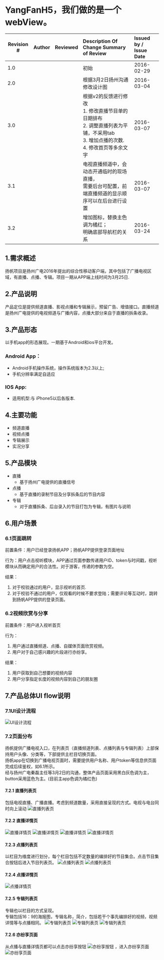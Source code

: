 # YangFanH5，我们做的是一个webView。

| Revision #        | Author  | Reviewed | Description Of Change Summary of Review | Issued by / Issue Date |
| ----------------- |:-------:|:--------:|:----------------------------------------|:-----------------------|
| 1.0 | &ensp; | &ensp; | 初始 | 2016-02-29 |
| 2.0 | &ensp; | &ensp; | 根据3月2日扬州沟通修改设计图 | 2016-03-04 |
| 3.0 | &ensp; | &ensp; | 根据v2的反馈进行修改<br>1. 修改直播节目单的日期排布<br>2. 调整直播列表为平铺，不采用tab<br>3. 增加点播的次数.<br>4. 修改首页等多余文字 | 2016-03-07 |
| 3.1 | &ensp; | &ensp; | 电视直播频道中，会动态开通临时的现场直播，<br>需要后台可配置，前端直播频道的显示顺序可以在后台进行设置 | 2016-03-07 |
| 3.2 | &ensp; | &ensp; | 增加图标，替换主色调为橘红；<br>明确底部导航栏的关系 | 2016-03-24 |

## 1.需求概述
扬帆项目是扬州广电2016年提出的综合性移动客户端，其中包括了广播电视区域，有直播、点播、专辑。项目一期从APP端上线时间为3月25日.

## 2.产品说明
产品定位是提供频道直播、影视点播和专辑展示，预留广告、增值接口。直播频道是扬州广电提供的电视频道与广播内容，点播大部分来自于直播的拆条收录。 

## 3.产品形态
以手机app的形态展现。一期基于Android和ios平台开发。

###  Android App：
* Android手机操作系统，操作系统版本为2.3以上;
* 手机分辨率满足自适应

### IOS App:
* 适用机型:与 iPhone5以后各版本.

## 4.主要功能
* 频道直播
* 视频点播
* 专辑展示
* 实况分享

## 5.产品模块
* 直播
    * 基于扬州广电提供的直播信号 
* 点播
	* 基于直播的录制节目及分享拆条后的节目内容 
* 专辑
    * 对于直播拆条、后台录入的节目打包为专辑，有图片与说明

## 6.用户场景

### 6.1页面跳转

前置条件：用户已经登录扬帆APP；扬帆APP提供登录页面地址

行为：用户点击视听模块，APP通过页面参数传递用户ID、token与时间戳，视听模块从而确定用户的合法性。对于游客，传递的参数为空。

结果：
1. 对于校验通过的用户，显示视听的首页.
2. 对于校验不通过的用户，仅观看的时候不要求登陆；需要评论等互动时，跳转到扬帆APP提供的登录页面。

### 6.2视频欣赏与分享

前置条件：用户进入视听首页 

行为： 
1. 用户通过直播频道、点播、自媒体页面欣赏视频。
2. 用户对于自己感兴趣的片段进行亦纷享。

结果：
1. 用户获取到自己想要的视频内容
2. 用户分享指定长度的视频内容到自己的朋友圈

## 7.产品总体UI flow说明

### 7.1UI设计流程

![UI设计流程][ui]

### 7.2页面分布

扬帆提供广播电视入口，在列表页（直播频道列表、点播列表与专辑列表）上部保持用户头像、分类等，下部提供主栏目切换页面。  
扬帆app在切换到广播电视页面时，需要提供用户名称、用户token等信息供页面完成后续鉴权，如6.1所示。  
经与扬州广电秦磊主任等3月2日的沟通，整体产品页面采用黑白灰色调为主，button采用蓝色为主。(目前主app色调为橘红色)  

#### 7.2.1 直播列表页

包括电视直播、广播直播。考虑到频道数量，采用直接呈现的方式。电视与电台同时向上滚动
![直播列表页][live]

#### 7.2.2 直播详情页

![直播详情页][liveDetails]
![直播详情页][liveDetails2]
![直播详情页][liveDetails3]
![直播详情页][liveDetails4]

#### 7.2.3 点播列表页

以栏目为维度进行划分，每个栏目包括不定数量的编排好的节目集合。点击节目集合按钮后进入节目列表页。
![点播列表页](public/images/markdown/7.png "图 点播列表页")
![点播列表页](public/images/markdown/8.png "图 节目集合中节目列表")

#### 7.2.4 点播详情页

![点播详情页](public/images/markdown/9.png "图 点播详情")

#### 7.2.5 专辑列表页

专辑也以栏目的方式呈现。  
专辑包括16：9的海报图，专辑名称，简介，包括若干个事先编排好的视频，视频详情等与点播相同。
![专辑列表页](public/images/markdown/10.png "图 专辑列表页")
![专辑列表页](public/images/markdown/11.png "图 专辑更多")
![专辑列表页](public/images/markdown/12.png "图 专辑详情")

#### 7.2.6 亦纷享页面

从点播与直播详情页都可以点击亦纷享按钮 ![亦纷享按钮](public/images/markdown/shared-icon.png "亦纷享") ，进入亦纷享页面
![亦纷享页面](public/images/markdown/13.png "图 亦纷享选择页面")


[ui]:                        public/images/markdown/1.png "UI设计流程"
[live]:                      public/images/markdown/2.png "图一 频道&电台"
[liveDetails]:               public/images/markdown/3.png "图二 频道直播详情页"
[liveDetails2]:              public/images/markdown/4.png "图二 频道直播详情页"
[liveDetails3]:              public/images/markdown/5.png "图二 频道直播详情页"
[liveDetails4]:              public/images/markdown/6.png "图 广播评论页"